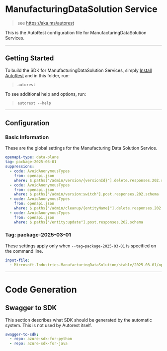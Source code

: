 # ManufacturingDataSolution Service

> see https://aka.ms/autorest

This is the AutoRest configuration file for ManufacturingDataSolution Services.

---

## Getting Started

To build the SDK for ManufacturingDataSolution Services,
simply [Install AutoRest](https://aka.ms/autorest/install) and in this folder, run:

> `autorest`

To see additional help and options, run:

> `autorest --help`

---

## Configuration

### Basic Information

These are the global settings for the Manufacturing Data Solution Service.

```yaml
openapi-type: data-plane
tag: package-2025-03-01
suppressions:
  - code: AvoidAnonymousTypes
    from: openapi.json
    where: $.paths["/admin/version/{versionId}"].delete.responses.202.schema
  - code: AvoidAnonymousTypes
    from: openapi.json
    where: $.paths["/admin/version:switch"].post.responses.202.schema
  - code: AvoidAnonymousTypes
    from: openapi.json
    where: $.paths["/admin/cleanup/{entityName}"].delete.responses.202.schema
  - code: AvoidAnonymousTypes
    from: openapi.json
    where: $.paths["/entity:update"].post.responses.202.schema
```

### Tag: package-2025-03-01

These settings apply only when `--tag=package-2025-03-01` is specified on the command line.

```yaml $(tag) == 'package-2025-03-01'
input-file:
  - Microsoft.Industries.ManufacturingDataSolution/stable/2025-03-01/openapi.json
```

---

# Code Generation

## Swagger to SDK

This section describes what SDK should be generated by the automatic system.
This is not used by Autorest itself.

```yaml $(swagger-to-sdk)
swagger-to-sdk:
  - repo: azure-sdk-for-python
  - repo: azure-sdk-for-java
```
